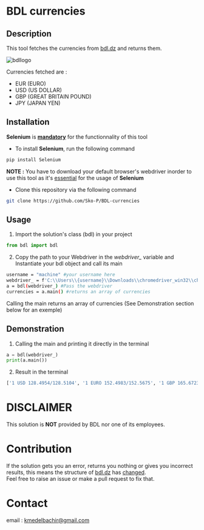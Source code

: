 # BDL currencies

## Description
This tool fetches the currencies from <ins>[bdl.dz](bdl.dz)</ins> and returns them.

![bdllogo](https://i.ibb.co/vZ9jLZB/t-l-chargement.png)

Currencies fetched are : 

* EUR (EURO)
* USD (US DOLLAR)
* GBP (GREAT BRITAIN POUND)
* JPY (JAPAN YEN)

## Installation
**Selenium** is <ins>**mandatory**</ins> for the functionnality of this tool  

* To install **Selenium**, run the following command

```bash
pip install Selenium
``` 

**NOTE :** You have to download your default browser's webdriver inorder to use this tool as it's <ins>essential</ins> for the usage of **Selenium**  


* Clone this repository via the following command
```bash
git clone https://github.com/Sko-P/BDL-currencies
```

## Usage
1. Import the solution's class (bdl) in your project

```python
from bdl import bdl
```
2. Copy the path to your Webdriver in the *webdriver_* variable and  Instantiate your bdl object and call its main
```bash
username = "machine" #your username here
webdriver_ = f'C:\\Users\\{username}\\Downloads\\chromedriver_win32\\chromedriver'.format(username) 
a = bdl(webdriver_) #Pass the webdriver
currencies = a.main() #returns an array of currencies
```
Calling the main returns an array of currencies (See Demonstration section below for an exemple)

## Demonstration

1. Calling the main and printing it directly in the terminal

```python
a = bdl(webdriver_)
print(a.main())
```
2. Result in the terminal 
```bash
['1 USD 128.4954/128.5104', '1 EURO 152.4983/152.5675', '1 GBP 165.6723/165.7343', '100 JPY 122.0975/122.1582']
```

# DISCLAIMER
This solution is **NOT** provided by BDL nor one of its employees.

# Contribution
If the solution gets you an error, returns you nothing or gives you  incorrect results, this means the structure of [bdl.dz](bdl.dz) has <ins>changed</ins>.  
Feel free to raise an issue or make a pull request to fix that.
# Contact
email : kmedelbachir@gmail.com
